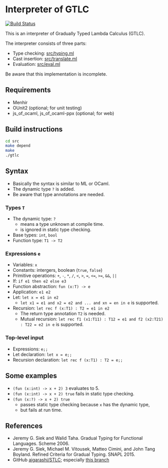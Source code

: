 # Interpreter of GTLC

[![Build Status](https://travis-ci.org/tdyydt/GTLC.svg?branch=master)](https://travis-ci.org/tdyydt/GTLC)

This is an interpreter of Gradually Typed Lambda Calculus (GTLC).

The interpreter consists of three parts:

- Type checking: [src/typing.ml](src/typing.ml)
- Cast insertion: [src/translate.ml](src/translate.ml)
- Evaluation: [src/eval.ml](src/eval.ml)

Be aware that this implementation is incomplete.

## Requirements

- Menhir
- OUnit2 (optional; for unit testing)
- js\_of\_ocaml, js\_of\_ocaml-ppx (optional; for web)

## Build instructions

```sh
cd src
make depend
make
./gtlc
```

## Syntax

- Basically the syntax is similar to ML or OCaml.
- The dynamic type `?` is added.
- Be aware that type annotations are needed.

### Types `T`

- The dynamic type: `?`
  - means a type unknown at compile time.
  - is ignored in static type checking.
- Base types: `int`, `bool`
- Function type: `T1 -> T2`

### Expressions `e`

- Variables: `x`
- Constants: intergers, boolean (`true`, `false`)
- Primitive operations: `+`, `-`, `*`, `/`, `<`, `>`, `=`, `<=`, `>=`, `&&`, `||`
- If: `if e1 then e2 else e3`
- Function abstraction: `fun (x:T) -> e`
- Application: `e1 e2`
- Let: `let x = e1 in e2`
  - `let x1 = e1 and x2 = e2 and ... and xn = en in e` is supported.
- Recursion: `let rec f (x:T1) : T2 = e1 in e2`
  - The return type annotation `T2` is needed.
  - Mutual recursion: `let rec f1 (x1:T11) : T12 = e1 and f2 (x2:T21) : T22 = e2 in e` is supported.

### Top-level input

- Expressions: `e;;`
- Let declaration: `let x = e;;`
- Recursion declaration: `let rec f (x:T1) : T2 = e;;`


## Some examples

- `(fun (x:int) -> x + 2) 3` evaluates to 5.
- `(fun (x:int) -> x + 2) true` fails in static type checking.
- `(fun (x:?) -> x + 2) true`
  - passes static type checking because `x` has the dynamic type,
  - but fails at run time.


## References

- Jeremy G. Siek and Walid Taha. Gradual Typing for Functional Languages. Scheme 2006.
- Jeremy G. Siek, Michael M. Vitousek, Matteo Cimini, and John Tang Boyland.
Refined Criteria for Gradual Typing. SNAPL 2015.
- GitHub [aigarashi/STLC](https://github.com/aigarashi/STLC); especially [this branch](https://github.com/aigarashi/STLC/tree/gtlc)
